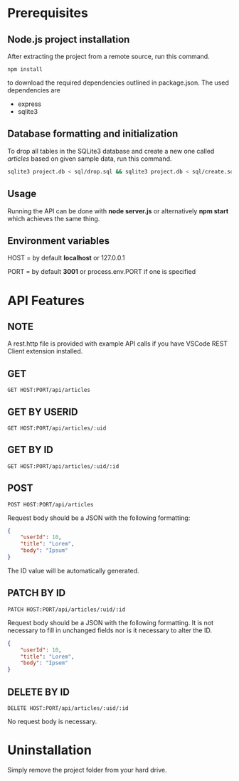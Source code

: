 # Prerequisites

## Node.js project installation

After extracting the project from a remote source, run this command.

```node
npm install
```

to download the required dependencies outlined in package.json. The used dependencies are

-   express
-   sqlite3

## Database formatting and initialization

To drop all tables in the SQLite3 database and create a new one called _articles_ based on given sample data, run this command.

```bash
sqlite3 project.db < sql/drop.sql && sqlite3 project.db < sql/create.sql && sqlite3 project.db < sql/insert.sql
```

## Usage

Running the API can be done with **node server.js** or alternatively **npm start** which achieves the same thing.

## Environment variables

HOST = by default **localhost** or 127.0.0.1

PORT = by default **3001** or process.env.PORT if one is specified

# API Features

## **NOTE**

A rest.http file is provided with example API calls if you have VSCode REST Client extension installed.

## GET

```http
GET HOST:PORT/api/articles
```

## GET BY USERID

```http
GET HOST:PORT/api/articles/:uid
```

## GET BY ID

```http
GET HOST:PORT/api/articles/:uid/:id
```

## POST

```http
POST HOST:PORT/api/articles
```

Request body should be a JSON with the following formatting:

```json
{
    "userId": 10,
    "title": "Lorem",
    "body": "Ipsum"
}
```

The ID value will be automatically generated.

## PATCH BY ID

```http
PATCH HOST:PORT/api/articles/:uid/:id
```

Request body should be a JSON with the following formatting. It is not necessary to fill in unchanged fields nor is it necessary to alter the ID.

```json
{
    "userId": 10,
    "title": "Lorem",
    "body": "Ipsem"
}
```

## DELETE BY ID

```http
DELETE HOST:PORT/api/articles/:uid/:id
```

No request body is necessary.

# Uninstallation

Simply remove the project folder from your hard drive.
